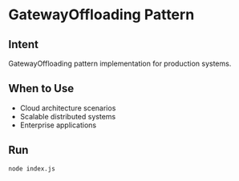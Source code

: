 # GatewayOffloading Pattern

## Intent
GatewayOffloading pattern implementation for production systems.

## When to Use
- Cloud architecture scenarios
- Scalable distributed systems
- Enterprise applications

## Run
```bash
node index.js
```
